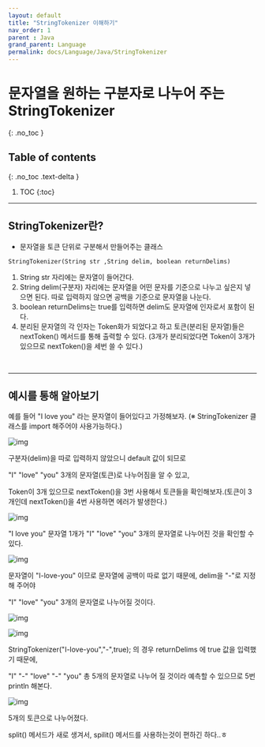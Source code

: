 ```yaml
---
layout: default
title: "StringTokenizer 이해하기"
nav_order: 1
parent : Java
grand_parent: Language
permalink: docs/Language/Java/StringTokenizer
---
```


# 문자열을 원하는 구분자로 나누어 주는 StringTokenizer
{: .no_toc }

## Table of contents
{: .no_toc .text-delta }

1. TOC
{:toc}

---


## StringTokenizer란?

- 문자열을 토큰 단위로 구분해서 만들어주는 클래스

```
StringTokenizer(String str ,String delim, boolean returnDelims)
```

1. String str 자리에는 문자열이 들어간다.
2. String delim(구분자) 자리에는 문자열을 어떤 문자를 기준으로 나누고 싶은지 넣으면 된다. 따로 입력하지 않으면 공백을 기준으로 문자열을 나눈다.
3. boolean returnDelims는 true를 입력하면 delim도 문자열에 인자로서 포함이 된다.
4. 분리된 문자열의 각 인자는 Token화가 되었다고 하고 토큰(분리된 문자열)들은 nextToken() 메서드를 통해 출력할 수 있다. (3개가 분리되었다면 Token이 3개가 있으므로 nextToken()을 세번 쓸 수 있다.)

<br>

------

## 예시를 통해 알아보기

예를 들어 "I love you" 라는 문자열이 들어있다고 가정해보자. (※ StringTokenizer 클래스를 import 해주어야 사용가능하다.)

![img](https://blog.kakaocdn.net/dn/p2wCT/btrJEKNwCNg/lETOkyFRpksVZ9y7X7iSlk/img.png)

구분자(delim)을 따로 입력하지 않았으니 default 값이 되므로

"I" "love" "you" 3개의 문자열(토큰)로 나누어짐을 알 수 있고,

Token이 3개 있으므로 nextToken()을 3번 사용해서 토큰들을 확인해보자.(토큰이 3개인데 nextToken()을 4번 사용하면 에러가 발생한다.)

![img](https://blog.kakaocdn.net/dn/bYW7i4/btrJIr0Nods/U8sTh52llvq0JvZq4WDOKk/img.png)

"I love you" 문자열 1개가 "I" "love" "you" 3개의 문자열로 나누어진 것을 확인할 수 있다.



![img](https://blog.kakaocdn.net/dn/bmlmMf/btrJLR5G7Ij/KvsKykKiUiGnpStFACroJ0/img.png)

문자열이 "I-love-you" 이므로 문자열에 공백이 따로 없기 때문에, delim을 "-"로 지정해 주어야

"I" "love" "you" 3개의 문자열로 나누어질 것이다.

![img](https://blog.kakaocdn.net/dn/blzeFX/btrJC5xTvtT/WdekP1VvAkuDVSWTk4fikk/img.png)



![img](https://blog.kakaocdn.net/dn/TIh0H/btrJEK7TKE5/4B63Ll5rCs8eTF6zCPdlg0/img.png)

StringTokenizer("I-love-you","-",true); 의 경우 returnDelims 에 true 값을 입력했기 때문에,

"I" "-" "love" "-" "you" 총 5개의 문자열로 나누어 질 것이라 예측할 수 있으므로 5번 println 해본다.

![img](https://blog.kakaocdn.net/dn/b0n28g/btrJKuiA4XK/FhUYvkvPklAMCqukyw9Xvk/img.png)

5개의 토큰으로 나누어졌다.



split() 메서드가 새로 생겨서, spilit() 메서드를 사용하는것이 편하긴 하다..ㅎ